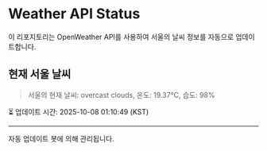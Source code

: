 
# Weather API Status

이 리포지토리는 OpenWeather API를 사용하여 서울의 날씨 정보를 자동으로 업데이트합니다.

## 현재 서울 날씨
> 서울의 현재 날씨: overcast clouds, 온도: 19.37°C, 습도: 98%

⏳ 업데이트 시간: 2025-10-08 01:10:49 (KST)

---
자동 업데이트 봇에 의해 관리됩니다.
